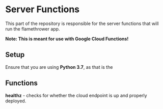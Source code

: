 # Server Functions

This part of the repository is responsible for the server functions that will
run the flamethrower app.

**Note: This is meant for use with Google Cloud Functions!**

## Setup

Ensure that you are using **Python 3.7**, as that is the 

## Functions

**healthz** - checks for whether the cloud endpoint is up and properly deployed.
